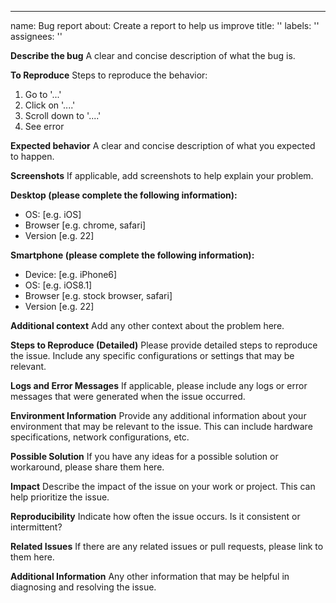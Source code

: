 ---
name: Bug report
about: Create a report to help us improve
title: ''
labels: ''
assignees: ''

**Describe the bug**
A clear and concise description of what the bug is.

**To Reproduce**
Steps to reproduce the behavior:

1. Go to '...'
2. Click on '....'
3. Scroll down to '....'
4. See error

**Expected behavior**
A clear and concise description of what you expected to happen.

**Screenshots**
If applicable, add screenshots to help explain your problem.

**Desktop (please complete the following information):**
 - OS: [e.g. iOS]
 - Browser [e.g. chrome, safari]
 - Version [e.g. 22]

**Smartphone (please complete the following information):**
 - Device: [e.g. iPhone6]
 - OS: [e.g. iOS8.1]
 - Browser [e.g. stock browser, safari]
 - Version [e.g. 22]

**Additional context**
Add any other context about the problem here.

**Steps to Reproduce (Detailed)**
Please provide detailed steps to reproduce the issue. Include any specific configurations or settings that may be relevant.

**Logs and Error Messages**
If applicable, please include any logs or error messages that were generated when the issue occurred.

**Environment Information**
Provide any additional information about your environment that may be relevant to the issue. This can include hardware specifications, network configurations, etc.

**Possible Solution**
If you have any ideas for a possible solution or workaround, please share them here.

**Impact**
Describe the impact of the issue on your work or project. This can help prioritize the issue.

**Reproducibility**
Indicate how often the issue occurs. Is it consistent or intermittent?

**Related Issues**
If there are any related issues or pull requests, please link to them here.

**Additional Information**
Any other information that may be helpful in diagnosing and resolving the issue.
